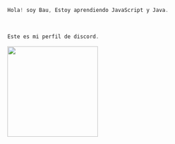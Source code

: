 ```js
Hola! soy Bau, Estoy aprendiendo JavaScript y Java.
```

<br />


```js
Este es mi perfil de discord.
```
<div align="left">
  <a href="https://discord.com/users/155411408752869377">
    <img src="https://lanyard-profile-readme.vercel.app/api/155411408752869377?animated=true" align="left" height="205">
  </a>
</div>
